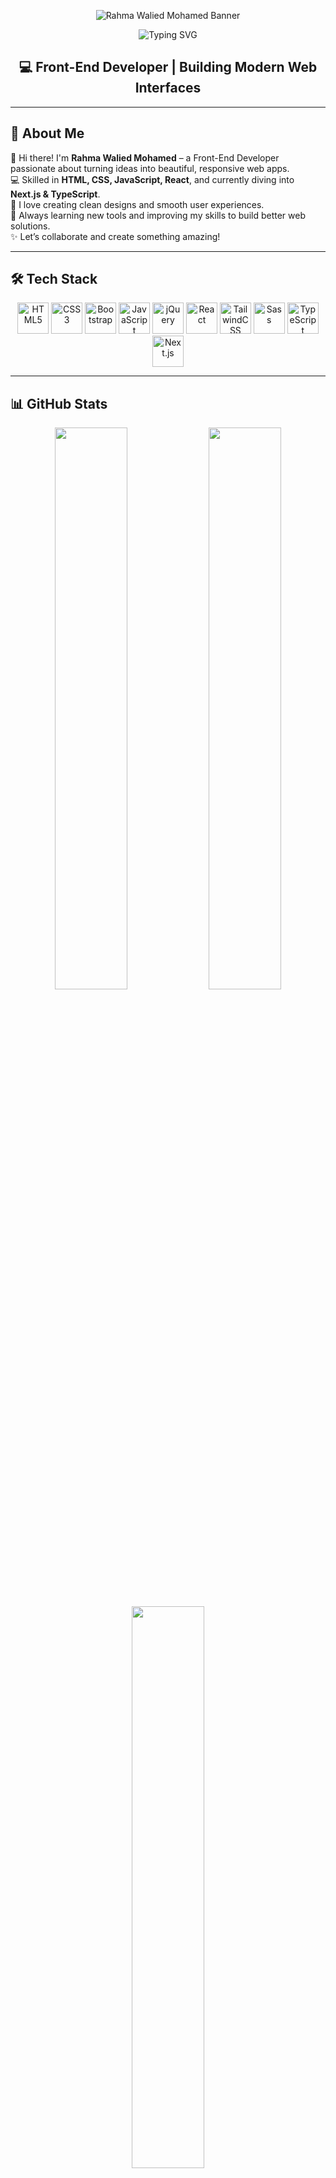 <!-- Banner -->
<p align="center">
  <img src="https://github.com/RahmaWalied/Rahma-Walied/blob/main/65cb183c-8489-4bb0-a4b5-8c49203a3cba.png?raw=true" alt="Rahma Walied Mohamed Banner" />
</p>

<!-- Typing Effect -->
<p align="center" color="pink">
  <img src="https://readme-typing-svg.herokuapp.com?font=Fira+Code&weight=500&size=24&pause=1000&color=E75480&center=true&vCenter=true&width=600&lines=Hi+There!+I'm+Rahma+Walied+Mohamed;Front-End+Developer;React+%7C+Next.js+%7C+TypeScript+%7C+Sass" alt="Typing SVG" />
</p>

<h2 align="center">💻 Front-End Developer | Building Modern Web Interfaces</h2>

---

## 🚀 About Me  
👋 Hi there! I'm **Rahma Walied Mohamed** – a Front-End Developer passionate about turning ideas into beautiful, responsive web apps.  
💻 Skilled in **HTML, CSS, JavaScript, React**, and currently diving into **Next.js & TypeScript**.  
🎨 I love creating clean designs and smooth user experiences.  
🚀 Always learning new tools and improving my skills to build better web solutions.  
✨ Let’s collaborate and create something amazing!  

---

## 🛠️ Tech Stack  
<p align="center">
<!-- HTML -->
<img src="https://cdn.jsdelivr.net/gh/devicons/devicon/icons/html5/html5-original.svg" width="50px" alt="HTML5"/>
<!-- CSS -->
<img src="https://cdn.jsdelivr.net/gh/devicons/devicon/icons/css3/css3-original.svg" width="50px" alt="CSS3"/>
<!-- Bootstrap -->
<img src="https://cdn.jsdelivr.net/gh/devicons/devicon/icons/bootstrap/bootstrap-original.svg" width="50px" alt="Bootstrap"/>
<!-- JavaScript -->
<img src="https://cdn.jsdelivr.net/gh/devicons/devicon/icons/javascript/javascript-original.svg" width="50px" alt="JavaScript"/>
<!-- jQuery -->
<img src="https://cdn.jsdelivr.net/gh/devicons/devicon/icons/jquery/jquery-original.svg" width="50px" alt="jQuery"/>
<!-- React -->
<img src="https://cdn.jsdelivr.net/gh/devicons/devicon/icons/react/react-original.svg" width="50px" alt="React"/>
<!-- Tailwind -->
<img src="https://raw.githubusercontent.com/tailwindlabs/tailwindcss/master/.github/logo-light.svg" width="50px" alt="TailwindCSS"/>
<!-- Sass -->
<img src="https://cdn.jsdelivr.net/gh/devicons/devicon/icons/sass/sass-original.svg" width="50px" alt="Sass"/>
<!-- TypeScript -->
<img src="https://cdn.jsdelivr.net/gh/devicons/devicon/icons/typescript/typescript-original.svg" width="50px" alt="TypeScript"/>
<!-- Next.js -->
<img src="https://cdn.jsdelivr.net/gh/devicons/devicon/icons/nextjs/nextjs-original.svg" width="50px" alt="Next.js"/>
</p>

---

## 📊 GitHub Stats  
<p align="center">
  <img src="https://github-readme-stats.vercel.app/api?username=RahmaWalied&show_icons=true&theme=radical" width="48%"/>
  <img src="https://streak-stats.demolab.com?user=RahmaWalied&theme=radical&hide_border=true" width="48%"/>
</p>
<p align="center">
  <img src="https://github-readme-stats.vercel.app/api/top-langs/?username=RahmaWalied&layout=compact&theme=radical" width="48%"/>
</p>

---

## 🌐 Connect with Me  
<p align="center">
<a href="https://linkedin.com/in/rahma-walied-4a79b0360"><img src="https://img.shields.io/badge/-LinkedIn-blue?style=for-the-badge&logo=Linkedin&logoColor=white" /></a>
<a href="mailto:rwalied235@gmail.com"><img src="https://img.shields.io/badge/-Email-red?style=for-the-badge&logo=gmail&logoColor=white" /></a>
</p>
